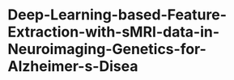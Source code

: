 # Deep-Learning-based-Feature-Extraction-with-sMRI-data-in-Neuroimaging-Genetics-for-Alzheimer-s-Disea